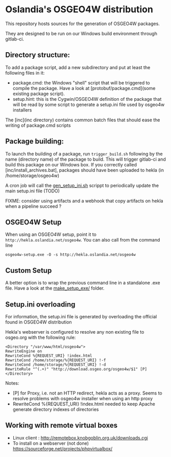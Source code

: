 Oslandia's OSGEO4W distribution
===============================

This repository hosts sources for the generation of OSGEO4W packages.

They are designed to be run on our Windows build environment through gitlab-ci.

Directory structure:
--------------------

To add a package script, add a new subdirectory and put at least the following files in it:
- package.cmd: the Windows "shell" script that will be triggered to compile the package. Have a look at [protobuf/package.cmd](some existing package script).
- setup.hint: this is the Cygwin/OSGEO4W definition of the package that will be read by some script to generate a setup.ini file used by osgeo4w installers

The [inc](inc directory) contains common batch files that should ease the writing of package.cmd scripts

Package building:
-----------------

To launch the building of a package, run `trigger_build.sh` following by the name (directory name) of the package to build. This will trigger gitlab-ci and
build this package on our Windows box. If you correctly called [inc/install_archives.bat], packages should have been uploaded to hekla (in /home/storage/osgeo4w)

A cron job will call the [gen_setup_ini.sh](gen_setup_ini.sh) scrippt to periodically update the main setup.ini file (TODO)

FIXME: consider using artifacts and a webhook that copy artifacts on hekla when a pipeline succeed ?

OSGEO4W Setup
-------------

When using an OSGEO4W setup, point it to `http://hekla.oslandia.net/osgeo4w`.
You can also call from the command line
```
osgeo4w-setup.exe -O -s http://hekla.oslandia.net/osgeo4w
```

Custom Setup
------------

A better option is to wrap the previous command line in a standalone .exe file. Have a look at the [make_setup_exe/](make_setup_exe) folder.

Setup.ini overloading
---------------------

For information, the setup.ini file is generated by overloading the official found in OSGEO4W distribution

Hekla's webserver is configured to resolve any non existing file to osgeo.org with the following rule:

```
<Directory "/var/www/html/osgeo4w">
RewriteEngine on
RewriteCond %{REQUEST_URI} !index.html
RewriteCond /home/storage/%{REQUEST_URI} !-f
RewriteCond /home/storage/%{REQUEST_URI} !-d
RewriteRule "^(.+)" "http://download.osgeo.org/osgeo4w/$1" [P]
</Directory>
```

Notes:
* [P] for Proxy, i.e. not an HTTP redirect, hekla acts as a proxy. Seems to resolve problems with osgeo4w installer when using an http proxy
* RewriteCond %{REQUEST_URI} !index.html needed to keep Apache generate directory indexes of directories

Working with remote virtual boxes
---------------------------------

* Linux client : http://remotebox.knobgoblin.org.uk/downloads.cgi
* To install on a webserver (not done) https://sourceforge.net/projects/phpvirtualbox/